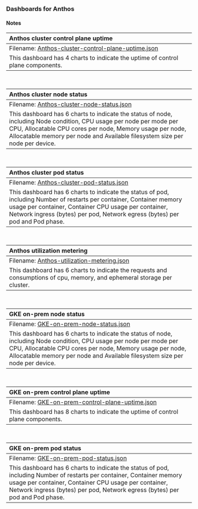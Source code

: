 ### Dashboards for Anthos

#### Notes

|Anthos cluster control plane uptime|
|:---------------------|
|Filename: [Anthos-cluster-control-plane-uptime.json](Anthos-cluster-control-plane-uptime.json)|
|This dashboard has 4 charts to indicate the uptime of control plane components.|

&nbsp;

|Anthos cluster node status|
|:---------------------|
|Filename: [Anthos-cluster-node-status.json](Anthos-cluster-node-status.json)|
|This dashboard has 6 charts to indicate the status of node, including Node condition, CPU usage per node per mode per CPU, Allocatable CPU cores per node, Memory usage per node, Allocatable memory per node and Available filesystem size per node per device.|

&nbsp;

| Anthos cluster pod status                                                                                                                                                                                                                                      |
|:---------------------------------------------------------------------------------------------------------------------------------------------------------------------------------------------------------------------------------------------------------------|
|Filename: [Anthos-cluster-pod-status.json](Anthos-cluster-pod-status.json)|
| This dashboard has 6 charts to indicate the status of pod, including Number of restarts per container, Container memory usage per container, Container CPU usage per container, Network ingress (bytes) per pod, Network egress (bytes) per pod and Pod phase. |

&nbsp;

| Anthos utilization metering                                                                                              |
|:-------------------------------------------------------------------------------------------------------------------------|
|Filename: [Anthos-utilization-metering.json](Anthos-utilization-metering.json)|
| This dashboard has 6 charts to indicate the requests and consumptions of cpu, memory, and ephemeral storage per cluster. |

&nbsp;

|GKE on-prem node status|
|:---------------------|
|Filename: [GKE-on-prem-node-status.json](GKE-on-prem-node-status.json)|
|This dashboard has 6 charts to indicate the status of node, including Node condition, CPU usage per node per mode per CPU, Allocatable CPU cores per node, Memory usage per node, Allocatable memory per node and Available filesystem size per node per device.|

&nbsp;

| GKE on-prem control plane uptime                                                         |
|:-----------------------------------------------------------------------------------------|
|Filename: [GKE-on-prem-control-plane-uptime.json](GKE-on-prem-control-plane-uptime.json)|
| This dashboard has 8 charts to indicate the uptime of control plane components.          |

&nbsp;

| GKE on-prem pod status                                                                                                                                                                                                                                         |
|:---------------------------------------------------------------------------------------------------------------------------------------------------------------------------------------------------------------------------------------------------------------|
|Filename: [GKE-on-prem-pod-status.json](GKE-on-prem-pod-status.json)|
| This dashboard has 6 charts to indicate the status of pod, including Number of restarts per container, Container memory usage per container, Container CPU usage per container, Network ingress (bytes) per pod, Network egress (bytes) per pod and Pod phase. |
